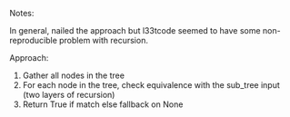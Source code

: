 Notes:

In general, nailed the approach but l33tcode seemed to have some non-reproducible problem with recursion.

Approach:
1. Gather all nodes in the tree
2. For each node in the tree, check equivalence with the sub_tree input (two layers of recursion)
3. Return True if match else fallback on None